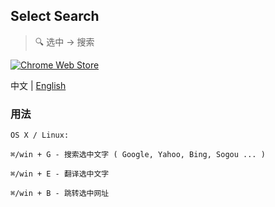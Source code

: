 ## Select Search
> :mag: 选中 -> 搜索

[![Chrome Web Store](https://img.shields.io/chrome-web-store/v/hlnpaciomjjnpmbjedfmlnkhogngmleh.svg?style=flat-square)](https://chrome.google.com/webstore/detail/select-search/hlnpaciomjjnpmbjedfmlnkhogngmleh)

中文 | [English](./README-en.md)

### 用法

```
OS X / Linux:

⌘/win + G - 搜索选中文字 ( Google, Yahoo, Bing, Sogou ... )

⌘/win + E - 翻译选中文字

⌘/win + B - 跳转选中网址
```
